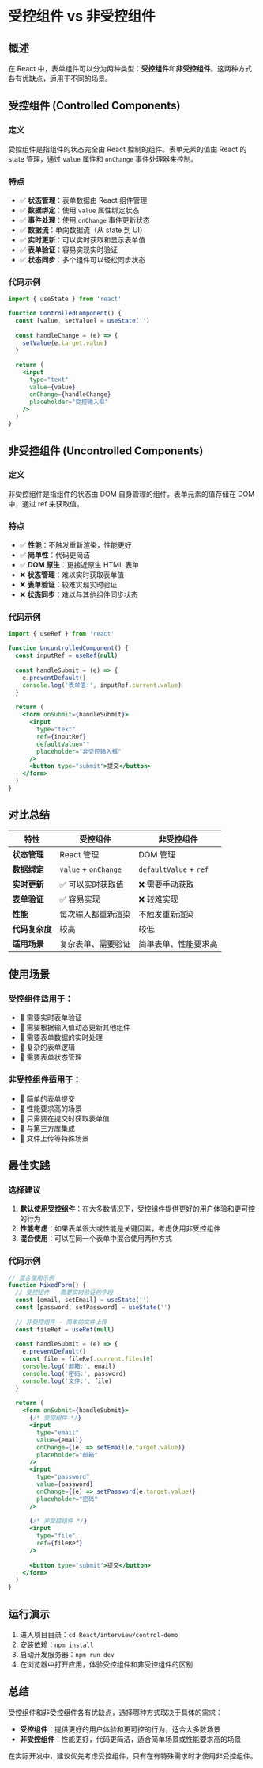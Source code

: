 # 受控组件 vs 非受控组件

## 概述

在 React 中，表单组件可以分为两种类型：**受控组件**和**非受控组件**。这两种方式各有优缺点，适用于不同的场景。

## 受控组件 (Controlled Components)

### 定义

受控组件是指组件的状态完全由 React 控制的组件。表单元素的值由 React 的 state 管理，通过 `value` 属性和 `onChange` 事件处理器来控制。

### 特点

- ✅ **状态管理**：表单数据由 React 组件管理
- ✅ **数据绑定**：使用 `value` 属性绑定状态
- ✅ **事件处理**：使用 `onChange` 事件更新状态
- ✅ **数据流**：单向数据流（从 state 到 UI）
- ✅ **实时更新**：可以实时获取和显示表单值
- ✅ **表单验证**：容易实现实时验证
- ✅ **状态同步**：多个组件可以轻松同步状态

### 代码示例

```jsx
import { useState } from 'react'

function ControlledComponent() {
  const [value, setValue] = useState('')
  
  const handleChange = (e) => {
    setValue(e.target.value)
  }
  
  return (
    <input
      type="text"
      value={value}
      onChange={handleChange}
      placeholder="受控输入框"
    />
  )
}
```

## 非受控组件 (Uncontrolled Components)

### 定义

非受控组件是指组件的状态由 DOM 自身管理的组件。表单元素的值存储在 DOM 中，通过 ref 来获取值。

### 特点

- ✅ **性能**：不触发重新渲染，性能更好
- ✅ **简单性**：代码更简洁
- ✅ **DOM 原生**：更接近原生 HTML 表单
- ❌ **状态管理**：难以实时获取表单值
- ❌ **表单验证**：较难实现实时验证
- ❌ **状态同步**：难以与其他组件同步状态

### 代码示例

```jsx
import { useRef } from 'react'

function UncontrolledComponent() {
  const inputRef = useRef(null)
  
  const handleSubmit = (e) => {
    e.preventDefault()
    console.log('表单值:', inputRef.current.value)
  }
  
  return (
    <form onSubmit={handleSubmit}>
      <input
        type="text"
        ref={inputRef}
        defaultValue=""
        placeholder="非受控输入框"
      />
      <button type="submit">提交</button>
    </form>
  )
}
```

## 对比总结

| 特性 | 受控组件 | 非受控组件 |
|------|----------|------------|
| **状态管理** | React 管理 | DOM 管理 |
| **数据绑定** | `value` + `onChange` | `defaultValue` + `ref` |
| **实时更新** | ✅ 可以实时获取值 | ❌ 需要手动获取 |
| **表单验证** | ✅ 容易实现 | ❌ 较难实现 |
| **性能** | 每次输入都重新渲染 | 不触发重新渲染 |
| **代码复杂度** | 较高 | 较低 |
| **适用场景** | 复杂表单、需要验证 | 简单表单、性能要求高 |

## 使用场景

### 受控组件适用于：

- 🔸 需要实时表单验证
- 🔸 需要根据输入值动态更新其他组件
- 🔸 需要表单数据的实时处理
- 🔸 复杂的表单逻辑
- 🔸 需要表单状态管理

### 非受控组件适用于：

- 🔸 简单的表单提交
- 🔸 性能要求高的场景
- 🔸 只需要在提交时获取表单值
- 🔸 与第三方库集成
- 🔸 文件上传等特殊场景

## 最佳实践

### 选择建议

1. **默认使用受控组件**：在大多数情况下，受控组件提供更好的用户体验和更可控的行为
2. **性能考虑**：如果表单很大或性能是关键因素，考虑使用非受控组件
3. **混合使用**：可以在同一个表单中混合使用两种方式

### 代码示例

```jsx
// 混合使用示例
function MixedForm() {
  // 受控组件 - 需要实时验证的字段
  const [email, setEmail] = useState('')
  const [password, setPassword] = useState('')
  
  // 非受控组件 - 简单的文件上传
  const fileRef = useRef(null)
  
  const handleSubmit = (e) => {
    e.preventDefault()
    const file = fileRef.current.files[0]
    console.log('邮箱:', email)
    console.log('密码:', password)
    console.log('文件:', file)
  }
  
  return (
    <form onSubmit={handleSubmit}>
      {/* 受控组件 */}
      <input
        type="email"
        value={email}
        onChange={(e) => setEmail(e.target.value)}
        placeholder="邮箱"
      />
      <input
        type="password"
        value={password}
        onChange={(e) => setPassword(e.target.value)}
        placeholder="密码"
      />
      
      {/* 非受控组件 */}
      <input
        type="file"
        ref={fileRef}
      />
      
      <button type="submit">提交</button>
    </form>
  )
}
```

## 运行演示

1. 进入项目目录：`cd React/interview/control-demo`
2. 安装依赖：`npm install`
3. 启动开发服务器：`npm run dev`
4. 在浏览器中打开应用，体验受控组件和非受控组件的区别

## 总结

受控组件和非受控组件各有优缺点，选择哪种方式取决于具体的需求：

- **受控组件**：提供更好的用户体验和更可控的行为，适合大多数场景
- **非受控组件**：性能更好，代码更简洁，适合简单场景或性能要求高的场景

在实际开发中，建议优先考虑受控组件，只有在有特殊需求时才使用非受控组件。